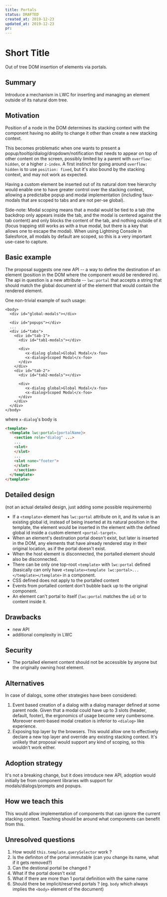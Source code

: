 ```yaml
---
title: Portals
status: DRAFTED
created_at: 2019-12-23
updated_at: 2019-12-23
pr:
---
```


# Short Title
Out of tree DOM insertion of elements via portals.

## Summary
Introduce a mechanism in LWC for inserting and managing an element outside of its natural dom tree.

## Motivation

Position of a node in the DOM determines its stacking context with the component having no 
ability to change it other than create a new stacking context. 

This becomes problematic when one wants to present a popup/tooltip/dialog/dropdown/notification that needs to appear on top of other content on the screen, possibly limited by a parent with `overflow: hidden`, or a higher `z-index`. A first instinct for going around `overflow: hidden` is to use `position: fixed`, but it's also bound by the stacking context, and may not work as expected.

Having a custom element be inserted out of its natural dom tree hierarchy would enable one to have greater control over the stacking context, allowing a predictalbe popup and modal implementation (including faux-modals that are scoped to tabs and are not per-se global).

Side-note: Modal scoping means that a modal would be tied to a tab (the backdrop only appears inside the tab, and the modal is centered against the tab content) and only blocks the content of the tab, and nothing outside of it (focus trapping still works as with a true modal, but there is a key that allows one to escape the modal). When using Lightning Console in Salesforce, all modals by default are scoped, so this is a very important use-case to capture.

## Basic example

The proposal suggests one new API -- a way to define the destination of an element (position in the DOM where the component would be rendered in). The api in question is a new attribute -- `lwc:portal` that accepts a string that should match the global document id of the element that would contain the rendered element.

One non-trivial example of such usage:

```xhtml
<body>
  <div id="global-modals"></div>

  <div id="popups"></div>
  ...
  <div id="tabs">
    <div id="tab-1">
      <div id="tab1-modals"></div>

      <div>
         <x-dialog global>Global Modal</x-foo>
         <x-dialog>Scoped Modal</x-foo>
      </div>  
    </div>  
    <div id="tab-2">
      <div id="tab2-modals"></div>

      <div>
         <x-dialog global>Global Modal</x-foo>
         <x-dialog>Scoped Modal</x-foo>
      </div>  
    </div>  
  </div>
</body>
```
where `x-dialog`'s body is
```html
<template>
  <template lwc:portal={portalName}>
    <section role="dialog" ...>
    ...
    <slot>
    </slot>
    ...
    <slot name="footer">
    </slot>
    </section>
  </template>
</template>
```

## Detailed design

(not an actual detailed design, just adding some possible requirements)

- If a `<template>` element has `lwc:portal` attribute on it, and its value is an existing global id, instead of being inserted at its natural position in the template, the element would be inserted in the element with the defined global id inside a custom element `<portal-target>`.
- When an element's destination portal doesn't exist, but later is inserted in the DOM, any elements that have already rendered stay in their original location, as if the portal doesn't exist.
- When the host element is disconnected, the portalled element should also be disconnected. 
- There can be only one top-root `<template>` with `lwc:portal` defined (basically can only have `<template><template lwc:portal>...</template></template>` in a component. 
- CSS defined does not apply to the portalled content
- Events from portalled content don't bubble back up to the original component.
- An element can't portal to itself (`lwc:portal` matches the `id`) or to content inside it.


## Drawbacks

- new API
- additional complexity in LWC

## Security

- The portalled element content should not be accessible by anyone but the originally owning host element.

## Alternatives

In case of dialogs, some other strategies have been considered:
1. Event based creation of a dialog with a dialog manager defined at some parent node. 
Given that a modal could have up to 3 slots (header, default, footer), the ergonomics of usage become very cumbersome.
Moreover event-based modal creation is inferior to `<dialog>` like experience.
2. Exposing top layer by the browsers. This would allow one to effectively declare a new top layer and override any 
existing stacking context. It's unlikely that proposal would support any kind of scoping, so this wouldn't work either.

## Adoption strategy

It's not a breaking change, but it does introduce new API, adoption would initially be from component libraries with
support for modals/dialogs/prompts and popups.

## How we teach this

This would allow implementation of components that can ignore the current stacking context. Teaching should be around what components can benefit from this.

## Unresolved questions

1. How would `this.template.querySelector` work ?
2. Is the definiton of the portal immutable (can you change its name, what if it gets removed?)
3. Can the destional portal be changed ?
4. What if the portal doesn't exist
5. What if there are more than 1 portal definition with the same name
6. Should there be implicit/reserved portals ? (eg. `body` which always implies the `<body>` element of the document) 
